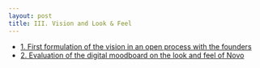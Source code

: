 ```yaml
---
layout: post
title: III. Vision and Look & Feel 
---
```


- [1. First formulation of the vision in an open process with the founders](https://drive.google.com/open?id=1aKUmCT2zNjY-sPV-EQTfMG7G1iA28M9jmjhCYxJQfYc)
- [2. Evaluation of the digital moodboard on the look and feel of Novo](https://drive.google.com/open?id=0ByB16UZAYiW8Sk80aXRCXzhGWnM)
